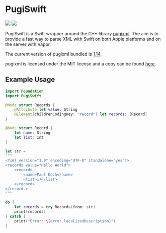 # PugiSwift
[![](https://img.shields.io/endpoint?url=https%3A%2F%2Fswiftpackageindex.com%2Fapi%2Fpackages%2Felihwyma%2FPugiSwift%2Fbadge%3Ftype%3Dswift-versions)](https://swiftpackageindex.com/elihwyma/PugiSwift)
[![](https://img.shields.io/endpoint?url=https%3A%2F%2Fswiftpackageindex.com%2Fapi%2Fpackages%2Felihwyma%2FPugiSwift%2Fbadge%3Ftype%3Dplatforms)](https://swiftpackageindex.com/elihwyma/PugiSwift)


PugiSwift is a Swift wrapper around the C++ library [pugixml](https://github.com/zeux/pugixml). The aim is to provide a fast way to parse XML with Swift on both Apple platforms and on the server with Vapor.

The current version of pugixml bundled is [1.14](https://github.com/zeux/pugixml/releases/tag/v1.14).

pugixml is licensed under the MIT license and a copy can be found [here](Sources/pugixml/LICENSE.md).

## Example Usage

```swift
import Foundation
import PugiSwift

@Node struct Records {
    @Attribute let value: String
    @Element(childrenCodingKey: "record") let records: [Record]
}

@Node struct Record {
    let name: String
    let list: Int
}

let str =
"""
<?xml version="1.0" encoding="UTF-8" standalone="yes"?>
<records value="Hello World">
    <record>
        <name>Paul Koch</name>
        <list>17</list>
    </record>
</records> 
"""

do {
    let records = try Records(from: str)
    print(records)
} catch {
    print("Error: \(error.localizedDescription)")
}
```

